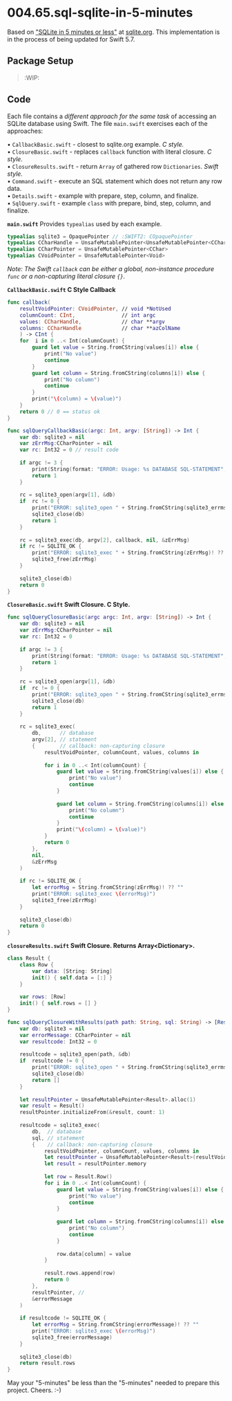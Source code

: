 # 004.65.sql-sqlite-in-5-minutes

Based on ["SQLite in 5 minutes or less"](https://sqlite.org/quickstart.html) at [sqlite.org](https://sqlite.org/).  This implementation is in the process of being updated for Swift 5.7.

## Package Setup

> :WIP:

## Code

Each file contains a _different approach for the same task_ of accessing an SQLite database using Swift. The file `main.swift` exercises each of the approaches:  

• `CallbackBasic.swift` - closest to sqlite.org example. _C style._  
• `ClosureBasic.swift` - replaces `callback` function with literal closure. _C style._  
• `ClosureResults.swift` - return `Array` of gathered row `Dictionaries`. _Swift style._  
• `Command.swift` - execute an SQL statement which does not return any row data.  
• `Details.swift` - example with prepare, step, column, and finalize.  
• `SqlQuery.swift` - example `class` with prepare, bind, step, column, and finalize.  




**`main.swift`** Provides `typealias` used by each example.

``` swift
typealias sqlite3 = OpaquePointer // :SWIFT2: COpaquePointer
typealias CCharHandle = UnsafeMutablePointer<UnsafeMutablePointer<CChar>>
typealias CCharPointer = UnsafeMutablePointer<CChar>
typealias CVoidPointer = UnsafeMutablePointer<Void>
```

*Note: The Swift `callback` can be either a global, non-instance procedure `func` or a non-capturing literal closure `{}`.*


**`CallbackBasic.swift` C Style Callback**  

``` swift
func callback(
    resultVoidPointer: CVoidPointer, // void *NotUsed 
    columnCount: CInt,               // int argc
    values: CCharHandle,             // char **argv     
    columns: CCharHandle             // char **azColName
    ) -> CInt {
    for  i in 0 ..< Int(columnCount) {
        guard let value = String.fromCString(values[i]) else {
            print("No value")
            continue
        }
        guard let column = String.fromCString(columns[i]) else {
            print("No column")
            continue
        }
        print("\(column) = \(value)")
    }
    return 0 // 0 == status ok
}

func sqlQueryCallbackBasic(argc: Int, argv: [String]) -> Int {
    var db: sqlite3 = nil 
    var zErrMsg:CCharPointer = nil
    var rc: Int32 = 0 // result code
    
    if argc != 3 {
        print(String(format: "ERROR: Usage: %s DATABASE SQL-STATEMENT", argv[0]))
        return 1
    }
    
    rc = sqlite3_open(argv[1], &db)
    if  rc != 0 {
        print("ERROR: sqlite3_open " + String.fromCString(sqlite3_errmsg(db))! ?? "" )
        sqlite3_close(db)
        return 1
    }
    
    rc = sqlite3_exec(db, argv[2], callback, nil, &zErrMsg)
    if rc != SQLITE_OK {
        print("ERROR: sqlite3_exec " + String.fromCString(zErrMsg)! ?? "")
        sqlite3_free(zErrMsg)
    }
    
    sqlite3_close(db)
    return 0
}
```

**`ClosureBasic.swift` Swift Closure. C Style.**  

``` swift
func sqlQueryClosureBasic(argc argc: Int, argv: [String]) -> Int {
    var db: sqlite3 = nil 
    var zErrMsg:CCharPointer = nil
    var rc: Int32 = 0
    
    if argc != 3 {
        print(String(format: "ERROR: Usage: %s DATABASE SQL-STATEMENT", argv[0]))
        return 1
    }
    
    rc = sqlite3_open(argv[1], &db)
    if  rc != 0 {
        print("ERROR: sqlite3_open " + String.fromCString(sqlite3_errmsg(db))! ?? "" )
        sqlite3_close(db)
        return 1
    }
    
    rc = sqlite3_exec(
        db,      // database 
        argv[2], // statement
        {        // callback: non-capturing closure
            resultVoidPointer, columnCount, values, columns in
            
            for i in 0 ..< Int(columnCount) {
                guard let value = String.fromCString(values[i]) else {
                    print("No value")
                    continue
                }
                
                guard let column = String.fromCString(columns[i]) else {
                    print("No column")
                    continue
                }
                print("\(column) = \(value)")
            }
            return 0
        }, 
        nil, 
        &zErrMsg
    )
    
    if rc != SQLITE_OK {
        let errorMsg = String.fromCString(zErrMsg)! ?? ""
        print("ERROR: sqlite3_exec \(errorMsg)")
        sqlite3_free(zErrMsg)
    }
    
    sqlite3_close(db)
    return 0
}
```


**`closureResults.swift` Swift Closure. Returns Array\<Dictionary\>.**  

``` swift
class Result {
    class Row {
        var data: [String: String]
        init() { self.data = [:] }
    }
    
    var rows: [Row]
    init() { self.rows = [] }
}

func sqlQueryClosureWithResults(path path: String, sql: String) -> [Result.Row] {
    var db: sqlite3 = nil 
    var errorMessage: CCharPointer = nil
    var resultcode: Int32 = 0
        
    resultcode = sqlite3_open(path, &db)
    if  resultcode != 0 {
        print("ERROR: sqlite3_open " + String.fromCString(sqlite3_errmsg(db))! ?? "" )
        sqlite3_close(db)
        return []
    }
        
    let resultPointer = UnsafeMutablePointer<Result>.alloc(1)
    var result = Result()
    resultPointer.initializeFrom(&result, count: 1)
    
    resultcode = sqlite3_exec(
        db,  // database 
        sql, // statement
        {    // callback: non-capturing closure
            resultVoidPointer, columnCount, values, columns in
            let resultPointer = UnsafeMutablePointer<Result>(resultVoidPointer)
            let result = resultPointer.memory
            
            let row = Result.Row()
            for i in 0 ..< Int(columnCount) {
                guard let value = String.fromCString(values[i]) else {
                    print("No value")
                    continue
                }
                
                guard let column = String.fromCString(columns[i]) else {
                    print("No column")
                    continue
                }
                
                row.data[column] = value
            }
            
            result.rows.append(row)
            return 0
        }, 
        resultPointer, // 
        &errorMessage
    )
    
    if resultcode != SQLITE_OK {
        let errorMsg = String.fromCString(errorMessage)! ?? ""
        print("ERROR: sqlite3_exec \(errorMsg)")
        sqlite3_free(errorMessage)
    }
    
    sqlite3_close(db)
    return result.rows
}
```

May your "5-minutes" be less than the "5-minutes" needed to prepare this project. Cheers. :-)
